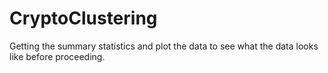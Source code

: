 # CryptoClustering
Getting the summary statistics and plot the data to see what the data looks like before proceeding.
